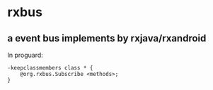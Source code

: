 # rxbus
a event bus implements by rxjava/rxandroid
---  
In proguard:
```
-keepclassmembers class * {
    @org.rxbus.Subscribe <methods>;
}
```
